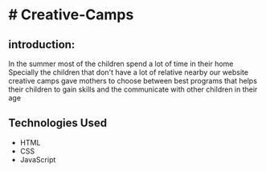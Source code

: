 # # Creative-Camps

## introduction:
In the summer most of the children spend a lot of time in their home  Specially the children that don't have a lot of relative nearby 
our website  creative camps gave mothers to choose between best programs that helps their children to gain skills and the communicate with other children in their age 


## Technologies Used

- HTML
- CSS
- JavaScript 


